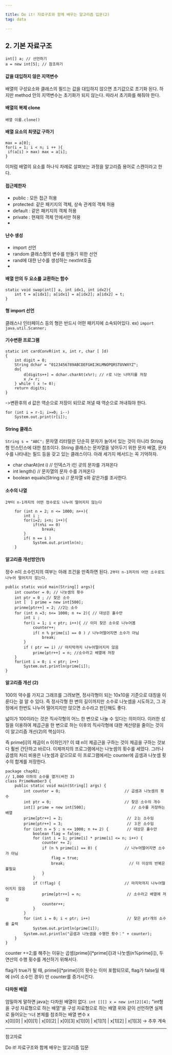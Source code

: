 ```yaml
---

title: Do it! 자료구조와 함께 배우는 알고리즘 입문(2)
tag: data

---
```


## 2. 기본 자료구조
```
int[] a; // 선언하기
a = new int[5]; // 참조하기
```
#### 값을 대입하지 않은 지역변수

배열의 구성요소와 클래스의 필드는 값을 대입하지 않으면 초기값으로 초기화 된다.
하지만 method 안의 지역변수는 초기화가 되지 않는다.
따라서 초기화를 해줘야 한다.
#### 배열의 복제 clone
`배열 이름.clone()`

#### 배열 요소의 최댓값 구하기

```
max = a[0];
for(i = 1; i < n; i ++ ){
 if(a[i] > max) max = a[i];
}
```

이처럼 배열의 요소를 하나식 차례로 살펴보는 과정을 알고리즘 용어로 스캔이라고 한다.

#### 접근제한자
* public : 모든 접근 허용
* protected: 같은 패키지의 객체, 상속 관계의 객체 허용
* default : 같은 패키지의 객체 허용
* private : 현재의 객체 안에서만 허용
* 
#### 난수 생성
* import 선언
* random 클래스형의 변수를 만들기 위한 선언
* rand에 대한 난수를 생성하는 nextInt호출
* 
#### 배열 안의 두 요소를 교환하는 함수

```
static void swap(int[] a, int idx1, int idx2){
    int t = a[idx1]; a[idx1] = a[idx2]; a[idx2] = t;
}
```

#### 형 import 선언
 클래스나 인터페이스 등의 형은 반드시 어떤 패키지에 소속되어있다.
ex) `import java.util.Scanner;`

#### 기수변환 프로그램
```
static int cardConvR(int x, int r, char [ ]d)
{
    int digit = 0;
    String dchar = "0123456789ABCDEFGHIJKLMNOPQRSTUVWXYZ";
    do{
        d[digits++] = dchar.charAt(x%r); // r로 나눈 나머지를 저장
        x /= r;
    } while ( x != 0);
    return digits;
}
```

->변환후의 d 값은 역순으로 저장이 되므로 꺼낼 때 역순으로 꺼내줘야 한다.

```
for (int i = r-1; i>=0; i--)
    System.out.print(r[i]);
```

#### String 클래스

`String s = "ABC";`
문자열 리터럴은 단순히 문자가 늘어서 있는 것이 아니라 String 형 인스턴스에 대한 참조이다.
String 클래스는 문자열을 넣어두기 위한 문자 배열, 문자 수를 나타내는 필드 등을 갖고 있는 클래스이다.
아래 세가지 메서드는 꼭 기억하자.

* char charAt(int i) // 인덱스가 i인 곳의 문자를 가져온다
* int length() // 문자열의 문자 수를 가져온다
* boolean equals(String s) // 문자열 s와 같은가를 조사한다.



#### 소수의 나열
`2부터 n-1까지의 어떤 정수로도 나누어 떨어지지 않는다`

```
    for (int n = 2; n <= 1000; n++){
        int i ;
        for(i=2; i<n; i++){
            if(n%i == 0)
                break;
        }
        if( n == i )
            System.out.println(n);
    }
```

#### 알고리즘 개선방안(1)

정수 n이 소수인지의 여부는 아래 조건을 만족하면 된다.
`2부터 n-1까지의 어떤 소수로도 나누어 떨어지지 않는다.`

```
public static void main(String[] args){
    int counter = 0; // 나눗셈의 횟수
    int ptr = 0 ; // 찾은 소수
    int [  ] prime = new int[500];
    prinme[ptr++] = 2; //2는 소수
    for (int n =3; n<= 1000; n += 2){ // 대상은 홀수만
        int i ;
        for(i = 1; i < ptr; i++){ // 이미 찾은 소수로 나누어봄
            counter++;
            if( n % prime[i] == 0 ) / 나누어떨어지면 소수가 아님
                break; 
        }
        if ( ptr == i) // 마지막까지 나누어떨어지지 않음
            prime[ptr++] = n; //소수라고 배열에 저장
    }
    for(int i = 0; i < ptr; i++)
        System.out.println(prime[i]);
}
```

#### 알고리즘 개선 (2)

100의 약수를 가지고 그래프를 그려보면, 정사각형이 되는 10x10을 기준으로 대칭을 이룬다는 걸 알 수 있다.
즉 정사각형 한 변의 길이까지만 소수로 나눗셈을 시도하고, 그 과정에서 한번도 나누어 떨어지지만 않으면 소수라고 판단해도 좋다.

넓이가 100이라는 것은 직사각형의 어느 한 변으로 나눌 수 있다는 의미이다. 이러한 성질을 이용하여 제곱근을 한 변으로 하는 이후의 직사각형에 대한 계산량을 줄이는 것이 이 알고리즘 개선(2)의 핵심이다.

즉 prime[i]의 제곱이 n 이하인가?
이 떄 n이 제곱근을 구하는 것이 제곱을 구하는 것보다 훨씬 간단하고 바르다. 
이제까지의 프로그램에서는 나눗셈의 횟수를 세었다. 그러나 곱셈의 처리 비용은 나눗셈과 같으므로 이 프로그램에서는 counter에 곱셈과 나눗셈 횟수의 합계를 저장한다.

```
package chap02;
// 1,000 이하의 소수를 열거(버전 3)
class PrimeNumber3 {
    public static void main(String[] args) {
        int counter = 0;                            // 곱셈과 나눗셈의 횟수
        int ptr = 0;                                // 찾은 소수의 개수
        int[] prime = new int[500];                    // 소수를 저장하는 배열
        prime[ptr++] = 2;                            // ２는 소수임
        prime[ptr++] = 3;                            // ３은 소수임
        for (int n = 5 ; n <= 1000; n += 2) {        // 대상은 홀수만
            boolean flag = false;
            for (int i = 1; prime[i] * prime[i] <= n; i++) {
                counter += 2;
                if (n % prime[i] == 0) {            // 나누어떨어지면 소수가 아님
                    flag = true;
                    break;                            // 더 이상의 반복은 불필요
                }
            }
            if (!flag) {                            // 마지막까지 나누어떨어지지 않음
                prime[ptr++] = n;                    // 소수라고 배열에 저장
                counter++;
            }
        }
        for (int i = 0; i < ptr; i++)                // 찾은 ptr개의 소수를 출력
            System.out.println(prime[i]);
        System.out.println("곱셈과 나눗셈을 수행한 횟수：" + counter);
    }
}
```

counter +=2;를 해주는 이유는 곱셈(prime[i]*prime[i])과 나눗셈(n%prime[i]), 두 연산의 수행 횟수를 계산하기 위해서다.

flag가 true가 될 때, prime[i]*prime[i]의 횟수는 이미 포함되므로, flag가 false일 때에 (n이 소수인 경우) 만 counter를 증가시킨다. 

#### 다차원 배열
엄밀하게 말하면 java는 다차원 배열이 없다.
`int [][] x = new int[2][4];`
"int형을 구성 자료형으로 하는 배열"을 구성 자료형으로 하는 배열
위와 같이 선언하면 실제로 들어오는ㄱ너
본체를 참조하는 배열 변수 x					
x[0][0] | x[0][1] | x[0][2] | x[0][3]
x[1][0] | x[1][1] | x[1][2] | x[1][3]
-> 추후 계속



- - -

참고자료

Do it! 자료구조와 함께 배우는 알고리즘 입문